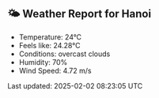 <!-- WEATHER-START -->
## 🌤 Weather Report for Hanoi

- Temperature: 24°C
- Feels like: 24.28°C
- Conditions: overcast clouds
- Humidity: 70%
- Wind Speed: 4.72 m/s

Last updated: 2025-02-02 08:23:05 UTC
<!-- WEATHER-END -->

